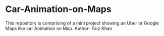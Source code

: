 # Car-Animation-on-Maps
This repository is comprising of a mini project showing an Uber or Google Maps like car Animation on Map.
Author- Faiz Khan
